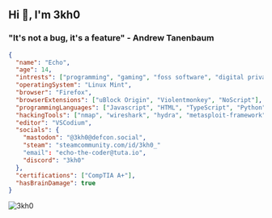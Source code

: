 ## Hi 👋, I'm 3kh0

### "It's not a bug, it's a feature" - Andrew Tanenbaum

```json
{
  "name": "Echo",
  "age": 14,
  "intrests": ["programming", "gaming", "foss software", "digital privacy"],
  "operatingSystem": "Linux Mint",
  "browser": "Firefox",
  "browserExtensions": ["uBlock Origin", "Violentmonkey", "NoScript"],
  "programmingLanguages": ["Javascript", "HTML", "TypeScript", "Python", "CSS"],
  "hackingTools": ["nmap", "wireshark", "hydra", "metasploit-framework", "aircrack-ng", "john", "burpsuite", "wpscan", "traceroute", "hashcat"],
  "editor": "VSCodium",
  "socials": {
    "mastodon": "@3kh0@defcon.social",
    "steam": "steamcommunity.com/id/3kh0_"
    "email": "echo-the-coder@tuta.io",
    "discord": "3kh0"
  },
  "certifications": ["CompTIA A+"],
  "hasBrainDamage": true
}
```
<img src="https://komarev.com/ghpvc/?username=3kh0&label=Amount of eyeballs that saw this &color=001eff&style=flat" alt="3kh0" />
